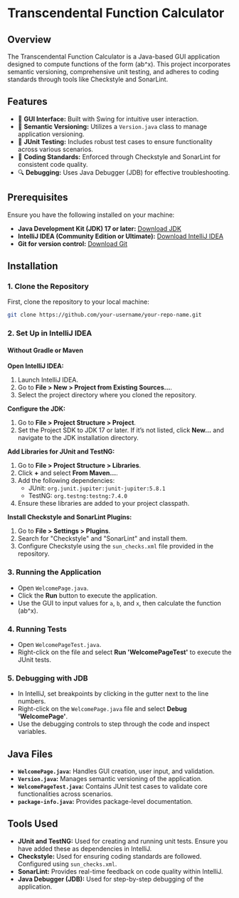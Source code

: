 # Transcendental Function Calculator

## Overview
The Transcendental Function Calculator is a Java-based GUI application designed to compute functions of the form \(ab^x\). This project incorporates semantic versioning, comprehensive unit testing, and adheres to coding standards through tools like Checkstyle and SonarLint.

## Features
- 🎨 **GUI Interface:** Built with Swing for intuitive user interaction.
- 🔢 **Semantic Versioning:** Utilizes a `Version.java` class to manage application versioning.
- 🧪 **JUnit Testing:** Includes robust test cases to ensure functionality across various scenarios.
- 📏 **Coding Standards:** Enforced through Checkstyle and SonarLint for consistent code quality.
- 🔍 **Debugging:** Uses Java Debugger (JDB) for effective troubleshooting.

## Prerequisites
Ensure you have the following installed on your machine:
- **Java Development Kit (JDK) 17 or later:** [Download JDK](https://www.oracle.com/java/technologies/javase-jdk17-downloads.html)
- **IntelliJ IDEA (Community Edition or Ultimate):** [Download IntelliJ IDEA](https://www.jetbrains.com/idea/download/)
- **Git for version control:** [Download Git](https://git-scm.com/downloads)

## Installation

### 1. Clone the Repository
First, clone the repository to your local machine:

```bash
git clone https://github.com/your-username/your-repo-name.git
```

### 2. Set Up in IntelliJ IDEA

#### Without Gradle or Maven
**Open IntelliJ IDEA:**

1. Launch IntelliJ IDEA.
2. Go to **File > New > Project from Existing Sources...**.
3. Select the project directory where you cloned the repository.

**Configure the JDK:**

1. Go to **File > Project Structure > Project**.
2. Set the Project SDK to JDK 17 or later. If it’s not listed, click **New...** and navigate to the JDK installation directory.

**Add Libraries for JUnit and TestNG:**

1. Go to **File > Project Structure > Libraries**.
2. Click **+** and select **From Maven...**.
3. Add the following dependencies:
   - JUnit: `org.junit.jupiter:junit-jupiter:5.8.1`
   - TestNG: `org.testng:testng:7.4.0`
4. Ensure these libraries are added to your project classpath.

**Install Checkstyle and SonarLint Plugins:**

1. Go to **File > Settings > Plugins**.
2. Search for "Checkstyle" and "SonarLint" and install them.
3. Configure Checkstyle using the `sun_checks.xml` file provided in the repository.

### 3. Running the Application
- Open `WelcomePage.java`.
- Click the **Run** button to execute the application.
- Use the GUI to input values for `a`, `b`, and `x`, then calculate the function \(ab^x\).

### 4. Running Tests
- Open `WelcomePageTest.java`.
- Right-click on the file and select **Run 'WelcomePageTest'** to execute the JUnit tests.

### 5. Debugging with JDB
- In IntelliJ, set breakpoints by clicking in the gutter next to the line numbers.
- Right-click on the `WelcomePage.java` file and select **Debug 'WelcomePage'**.
- Use the debugging controls to step through the code and inspect variables.

## Java Files

- **`WelcomePage.java`:** Handles GUI creation, user input, and validation.
- **`Version.java`:** Manages semantic versioning of the application.
- **`WelcomePageTest.java`:** Contains JUnit test cases to validate core functionalities across scenarios.
- **`package-info.java`:** Provides package-level documentation.

## Tools Used

- **JUnit and TestNG:** Used for creating and running unit tests. Ensure you have added these as dependencies in IntelliJ.
- **Checkstyle:** Used for ensuring coding standards are followed. Configured using `sun_checks.xml`.
- **SonarLint:** Provides real-time feedback on code quality within IntelliJ.
- **Java Debugger (JDB):** Used for step-by-step debugging of the application.
